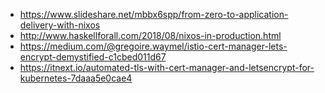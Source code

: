 * https://www.slideshare.net/mbbx6spp/from-zero-to-application-delivery-with-nixos
* http://www.haskellforall.com/2018/08/nixos-in-production.html
* https://medium.com/@gregoire.waymel/istio-cert-manager-lets-encrypt-demystified-c1cbed011d67
* https://itnext.io/automated-tls-with-cert-manager-and-letsencrypt-for-kubernetes-7daaa5e0cae4